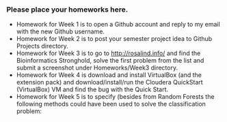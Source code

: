 ### Please place your homeworks here.

- Homework for Week 1 is to open a Github account and reply to my email with the new Github username.
- Homework for Week 2 is to post your semester project idea to Github Projects directory.
- Homework for Week 3 is to go to http://rosalind.info/ and find the Bioinformatics Stronghold, solve the first problem from the list and submit a screenshot under Homeworks/Week3 directory.
- Homework for Week 4 is download and install VirtualBox (and the extension pack) and download/install/run the Cloudera QuickStart (VirtualBox) VM and find the bug with the Quick Start.
- Homework for Week 5 is to specify (besides from Random Forests the following methods could have been used to solve the classification problem:
